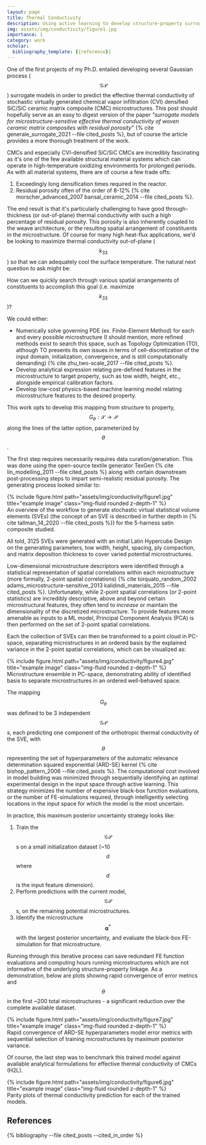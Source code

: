 ```yaml
---
layout: page
title: Thermal Conductivity
description: Using active learning to develop structure-property surrogate model linkages
img: assets/img/conductivity/figure1.jpg
importance: 1
category: work
scholar:
  bibliography_template: {{reference}}
---
```


One of the first projects of my Ph.D. entailed developing several Gaussian process ($$\mathcal{GP}$$) surrogate models in order to predict the effective thermal conductivity of stochastic virtually generated chemical vapor infiltration (CVI) densified SiC/SiC ceramic matrix composite (CMC) microstructures. This post should hopefully serve as an easy to digest version of the paper *"surrogate models for microstructure-sensitive effective thermal conductivity of woven ceramic matrix composites with residual porosity*" {% cite generale_surrogate_2021 --file cited_posts %}, but of course the article provides a more thorough treatment of the work.

CMCs and especially CVI-densified SiC/SiC CMCs are incredibly fascinating as it's one of the few available structural material systems which can operate in high-temperature oxidizing environments for prolonged periods. As with all material systems, there are of course a few trade offs:
1. Exceedingly long densification times required in the reactor.
2. Residual porosity often of the order of 8-12% {% cite morscher_advanced_2007 bansal_ceramic_2014 --file cited_posts %}.

The end result is that it's particularly challenging to have good through-thickness (or out-of-plane) thermal conductivity with such a high percentage of residual porosity. This porosity is also inherently coupled to the weave architecture, or the resulting spatial arrangement of constituents in the microstructure. Of course for many high heat-flux applications, we'd be looking to maximize thermal conductivity out-of-plane ($$k_{33}$$) so that we can adequately cool the surface temperature. The natural next question to ask might be:

How can we quickly search through various spatial arrangements of constituents to accomplish this goal (i.e. maximize $$k_{33}$$)?

We could either:
- Numerically solve governing PDE (ex. Finite-Element Method) for each and every possible microstructure (I should mention, more refined methods exist to search this space, such as Topology Optimization (TO), although TO presents its own issues in terms of cell-discretization of the input domain, initialization, convergence, and is still computationally demanding) {% cite zhu_two-scale_2017 --file cited_posts %}.
- Develop analytical expression relating pre-defined features in the microstructure to target property, such as tow width, height, etc., alongside empirical calibration factors.
- Develop low-cost physics-based machine learning model relating microstructure features to the desired property.

This work opts to develop this mapping from structure to property, $$G_\theta: \mathcal{S} \rightarrow \mathcal{P}$$ along the lines of the latter option, parameterized by $$\theta$$. 

The first step requires necessarily requires data curation/generation. This was done using the open-source textile generator TexGen {% cite lin_modelling_2011 --file cited_posts %} along with certain downstream post-processing steps to impart semi-realistic residual porosity. The generating process looked similar to:

<div class="row">
    <div class="col-sm mt-3 mt-md-0">
        {% include figure.html path="assets/img/conductivity/figure1.jpg" title="example image" class="img-fluid rounded z-depth-1" %}
    </div>
</div>
<div class="caption">
    An overview of the workflow to generate stochastic virtual statistical volume elements (SVEs) (the concept of an SVE is described in further depth in {% cite tallman_14_2020 --file cited_posts %}) for the 5-harness satin composite studied.
</div>

All told, 3125 SVEs were generated with an initial Latin Hypercube Design on the generating parameters, tow width, height, spacing, ply compaction, and matrix deposition thickness to cover varied potential microstructures.

Low-dimensional microstructure descriptors were identified through a statistical representation of spatial correlations within each microstructure (more formally, 2-point spatial correlations) {% cite torquato_random_2002 adams_microstructure-sensitive_2013 kalidindi_materials_2015 --file cited_posts %}. Unfortunately, while 2-point spatial correlations (or 2-point statistics) are incredibly descriptive, above and beyond certain microstructural features, they often tend to <i>increase</i> or maintain the dimensionality of the discretized microstructure. To provide features more amenable as inputs to a ML model, Principal Component Analysis (PCA) is then performed on the set of 2-point spatial correlations.

Each the collection of SVEs can then be transformed to a point cloud in PC-space, separating microstructures in an ordered basis by the explained variance in the 2-point spatial correlations, which can be visualized as:

 <div class="row">
    <div class="col-sm mt-3 mt-md-0">
        {% include figure.html path="assets/img/conductivity/figure4.jpg" title="example image" class="img-fluid rounded z-depth-1" %}
    </div>
</div>
<div class="caption">
    Microstructure ensemble in PC-space, demonstrating ability of identified basis to separate microstructures in an ordered well-behaved space.
</div> 

The mapping $$G_\theta$$ was defined to be 3 independent $$\mathcal{GP}$$s, each predicting
 one component of the orthotropic thermal conductivity of the SVE, with $$\theta$$ representing
 the set of hyperparameters of the automatic relevance determination squared exponential (ARD-SE) kernel {% cite bishop_pattern_2006 --file cited_posts %}.
 The computational cost involved in model building was minimized through sequentially identifying an
 optimal experimental design in the input space through active learning. This strategy minimizes the
 number of expensive black-box function evaluations, or the number of FE-simulations required, through
 intelligently selecting locations in the input space for which the model is the most uncertain.
 
In practice, this maximum posterior uncertainty strategy looks like:
1. Train the $$\mathcal{GP}$$s on a small initialization dataset (~10$$d$$ where $$d$$ is the input feature dimension).
2. Perform predictions with the current model, $$\mathcal{GP}$$s, on the remaining potential microstructures.
3. Identify the microstructure $$\boldsymbol{\alpha}^*$$ with the largest posterior uncertainty, and evaluate the black-box FE-simulation for that microstructure.

Running through this iterative process can save redundant FE function evaluations and computing hours
 running microstructures which are not informative of the underlying structure-property linkage.
 As a demonstration, below are plots showing rapid convergence of error metrics and $$\theta$$
 in the first ~200 total microstructures - a significant reduction over the complete available dataset.

 <div class="row">
    <div class="col-sm mt-3 mt-md-0">
        {% include figure.html path="assets/img/conductivity/figure7.jpg" title="example image" class="img-fluid rounded z-depth-1" %}
    </div>
</div>
<div class="caption">
    Rapid convergence of ARD-SE hyperparameters model error metrics with sequential selection of training microstructures by maximum posterior variance.
</div> 

Of course, the last step was to benchmark this trained model against available analytical formulations for effective thermal conductivity of CMCs (H2L). 

 <div class="row">
    <div class="col-sm mt-3 mt-md-0">
        {% include figure.html path="assets/img/conductivity/figure6.jpg" title="example image" class="img-fluid rounded z-depth-1" %}
    </div>
</div>
<div class="caption">
    Parity plots of thermal conductivity prediction for each of the trained models.
</div> 



References
----------

{% bibliography --file cited_posts --cited_in_order %}
